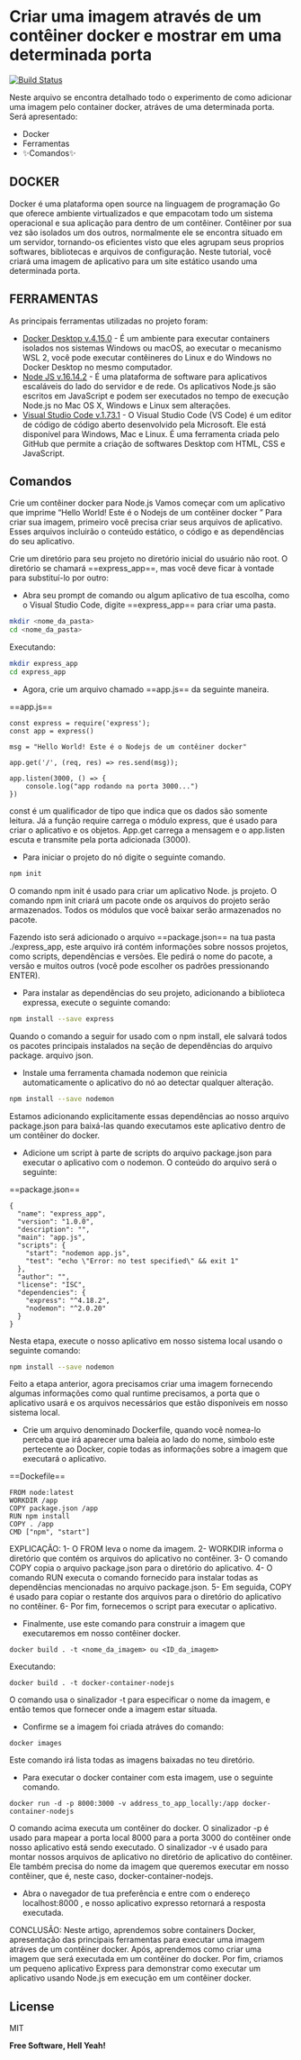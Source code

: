 # Criar uma imagem através de um contêiner docker e mostrar em uma determinada porta

[![Build Status](https://travis-ci.org/joemccann/dillinger.svg?branch=master)](https://github.com/Jeef-Moreira)

Neste arquivo se encontra detalhado todo o experimento de como adicionar uma imagem pelo container docker, atráves de uma determinada porta. Será apresentado:
- Docker
- Ferramentas
- ✨Comandos✨

## DOCKER
Docker é uma plataforma open source na linguagem de programação Go que oferece ambiente virtualizados e que empacotam todo um sistema operacional e sua aplicação para dentro de um contêiner. 
Contêiner por sua vez são isolados um dos outros, normalmente ele se encontra situado em um servidor, tornando-os eficientes visto que eles agrupam seus proprios softwares, bibliotecas e arquivos de configuração. 
Neste tutorial, você criará uma imagem de aplicativo para um site estático usando uma determinada porta.


## FERRAMENTAS

As principais ferramentas utilizadas no projeto foram:

- [Docker Desktop v.4.15.0](https://www.docker.com/products/docker-desktop/) - É um ambiente para executar containers isolados nos sistemas Windows ou macOS, ao executar o mecanismo WSL 2, você pode executar contêineres do Linux e do Windows no Docker Desktop no mesmo computador.
- [Node JS v.16.14.2](https://nodejs.org/en/) - É uma plataforma de software para aplicativos escaláveis do lado do servidor e de rede. Os aplicativos Node.js são escritos em JavaScript e podem ser executados no tempo de execução Node.js no Mac OS X, Windows e Linux sem alterações.
- [Visual Studio Code v.1.73.1](https://code.visualstudio.com/) - O Visual Studio Code (VS Code) é um editor de código de código aberto desenvolvido pela Microsoft. Ele está disponível para Windows, Mac e Linux. É uma ferramenta criada pelo GitHub que permite a criação de softwares Desktop com HTML, CSS e JavaScript.


## Comandos

Crie um contêiner docker para Node.js
Vamos começar com um aplicativo que imprime “Hello World! Este é o Nodejs de um contêiner docker ”
Para criar sua imagem, primeiro você precisa criar seus arquivos de aplicativo. Esses arquivos incluirão o conteúdo estático, o código e as dependências do seu aplicativo.

Crie um diretório para seu projeto no diretório inicial do usuário não root. O diretório se chamará ==express_app==, mas você deve ficar à vontade para substituí-lo por outro:
* Abra seu prompt de comando ou algum aplicativo de tua escolha, como o Visual Studio Code, digite ==express_app== para criar uma pasta.

```sh
mkdir <nome_da_pasta>
cd <nome_da_pasta>
```
Executando:
```sh
mkdir express_app
cd express_app
```


* Agora, crie um arquivo chamado ==app.js== da seguinte maneira.

==app.js==
```
const express = require('express');
const app = express()

msg = "Hello World! Este é o Nodejs de um contêiner docker"

app.get('/', (req, res) => res.send(msg));

app.listen(3000, () => {
    console.log("app rodando na porta 3000...")
})
```
const é um qualificador de tipo que indica que os dados são somente leitura. Já a função require carrega o módulo express, que é usado para criar o aplicativo e os objetos. App.get carrega a mensagem e o app.listen escuta e transmite pela porta adicionada (3000).

* Para iniciar o projeto do nó digite o seguinte comando.
```sh
npm init
```
O comando npm init é usado para criar um aplicativo Node. js projeto. O comando npm init criará um pacote onde os arquivos do projeto serão armazenados. Todos os módulos que você baixar serão armazenados no pacote.

Fazendo isto será adicionado o arquivo ==package.json== na tua pasta ./express_app, este arquivo irá contém informações sobre nossos projetos, como scripts, dependências e versões. Ele pedirá o nome do pacote, a versão e muitos outros (você pode escolher os padrões pressionando ENTER).
* Para instalar as dependências do seu projeto, adicionando a biblioteca expressa, execute o seguinte comando: 
```sh
npm install --save express
```
Quando o comando a seguir for usado com o npm install, ele salvará todos os pacotes principais instalados na seção de dependências do arquivo package. arquivo json.
* Instale uma ferramenta chamada nodemon que reinicia automaticamente o aplicativo do nó ao detectar qualquer alteração.
```sh
npm install --save nodemon
```

Estamos adicionando explicitamente essas dependências ao nosso arquivo package.json para baixá-las quando executamos este aplicativo dentro de um contêiner do docker.
* Adicione um script à parte de scripts do arquivo package.json para executar o aplicativo com o nodemon. O conteúdo do arquivo será o seguinte:

==package.json==
```
{
  "name": "express_app",
  "version": "1.0.0",
  "description": "",
  "main": "app.js",
  "scripts": {
    "start": "nodemon app.js",
    "test": "echo \"Error: no test specified\" && exit 1"
  },
  "author": "",
  "license": "ISC",
  "dependencies": {
    "express": "^4.18.2",
    "nodemon": "^2.0.20"
  }
}
```

Nesta etapa, execute o nosso aplicativo em nosso sistema local usando o seguinte comando:
```sh
npm install --save nodemon
```
Feito a etapa anterior, agora precisamos criar uma imagem fornecendo algumas informações como qual runtime precisamos, a porta que o aplicativo usará e os arquivos necessários que estão disponíveis em nosso sistema local.
* Crie um arquivo denominado Dockerfile, quando você nomea-lo perceba que irá aparecer uma baleia ao lado do nome, simbolo este pertecente ao Docker, copie todas as informações sobre a imagem que executará o aplicativo.

==Dockefile==
```
FROM node:latest
WORKDIR /app
COPY package.json /app
RUN npm install
COPY . /app
CMD ["npm", "start"]
```
EXPLICAÇÃO:
1- O FROM leva o nome da imagem.
2- WORKDIR informa o diretório que contém os arquivos do aplicativo no contêiner.
3- O comando COPY copia o arquivo package.json para o diretório do aplicativo.
4- O comando RUN executa o comando fornecido para instalar todas as dependências mencionadas no arquivo package.json.
5- Em seguida, COPY é usado para copiar o restante dos arquivos para o diretório do aplicativo no contêiner.
6- Por fim, fornecemos o script para executar o aplicativo.

* Finalmente, use este comando para construir a imagem que executaremos em nosso contêiner docker.
```
docker build . -t <nome_da_imagem> ou <ID_da_imagem>
```
Executando:
```
docker build . -t docker-container-nodejs
```
O comando usa o sinalizador -t para especificar o nome da imagem, e então temos que fornecer onde a imagem estar situada.
* Confirme se a imagem foi criada atráves do comando:
```
docker images
```
Este comando irá lista todas as imagens baixadas no teu diretório.
* Para executar o docker container com esta imagem, use o seguinte comando.
```
docker run -d -p 8000:3000 -v address_to_app_locally:/app docker-container-nodejs
```
O comando acima executa um contêiner do docker. O sinalizador -p é usado para mapear a porta local 8000 para a porta 3000 do contêiner onde nosso aplicativo está sendo executado. O sinalizador -v é usado para montar nossos arquivos de aplicativo no diretório de aplicativo do contêiner. Ele também precisa do nome da imagem que queremos executar em nosso contêiner, que é, neste caso, docker-container-nodejs.

* Abra o navegador de tua preferência e entre com o endereço localhost:8000 , e nosso aplicativo expresso retornará a resposta executada.

CONCLUSÃO:
Neste artigo, aprendemos sobre containers Docker, apresentação das principais ferramentas para executar uma imagem atráves de um contêiner docker. Após, aprendemos como criar uma imagem que será executada em um contêiner do docker. Por fim, criamos um pequeno aplicativo Express para demonstrar como executar um aplicativo usando Node.js em execução em um contêiner docker.
 

## License

MIT

**Free Software, Hell Yeah!**

[//]: # (These are reference links used in the body of this note and get stripped out when the markdown processor does its job. There is no need to format nicely because it shouldn't be seen. Thanks SO - http://stackoverflow.com/questions/4823468/store-comments-in-markdown-syntax)

   [dev]: <https://github.com/Jeef-Moreira>
   [learning]: <https://compassuol.udemy.com>
   [boss]: <https://compass.uol/pt/home>
   [node.js]: <http://nodejs.org>
   [Docker Desktop]: <https://www.docker.com/products/docker-desktop>
   [Visual Studio Code]: <https://code.visualstudio.com>
  
